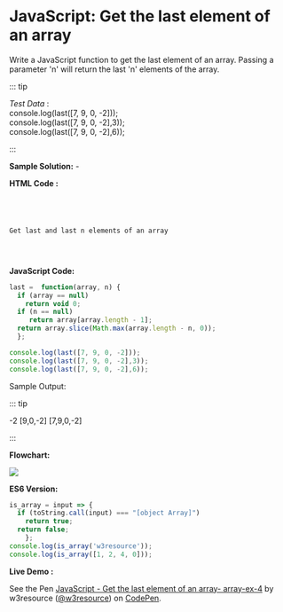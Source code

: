# JavaScript: Get the last element of an array

Write a JavaScript function to get the last element of an array. Passing a parameter 'n' will return the last 'n' elements of the array.

::: tip

_Test Data_ :  
console.log(last(\[7, 9, 0, -2\]));  
console.log(last(\[7, 9, 0, -2\],3));  
console.log(last(\[7, 9, 0, -2\],6));

:::

**Sample Solution:** -

**HTML Code :**

```html




Get last and last n elements of an array





```

**JavaScript Code:**

```javascript
last =  function(array, n) {
  if (array == null) 
    return void 0;
  if (n == null) 
     return array[array.length - 1];
  return array.slice(Math.max(array.length - n, 0));  
  };

console.log(last([7, 9, 0, -2]));
console.log(last([7, 9, 0, -2],3));
console.log(last([7, 9, 0, -2],6));

```

Sample Output:

::: tip

-2
\[9,0,-2\]
\[7,9,0,-2\]

:::

**Flowchart:**

![](https://www.w3resource.com/w3r_images/javascript-array-exercise-4.png)  

**ES6 Version:**

```javascript
is_array = input => {
  if (toString.call(input) === "[object Array]")
    return true;
  return false;   
    };
console.log(is_array('w3resource'));
console.log(is_array([1, 2, 4, 0]));
```

**Live Demo :**

<section class="expand-codepen"><p data-height="380" data-theme-id="dark" data-slug-hash="GMrKPN" data-default-tab="js,result" data-user="w3resource" data-embed-version="2" data-pen-title="JavaScript - Get the last element of an array- array-ex-4" data-editable="true" class="codepen">See the Pen <a href="https://codepen.io/w3resource/pen/GMrKPN/">JavaScript - Get the last element of an array- array-ex-4</a> by w3resource (<a href="https://codepen.io/w3resource">@w3resource</a>) on <a href="https://codepen.io">CodePen</a>.</p><codepen></codepen></section>
